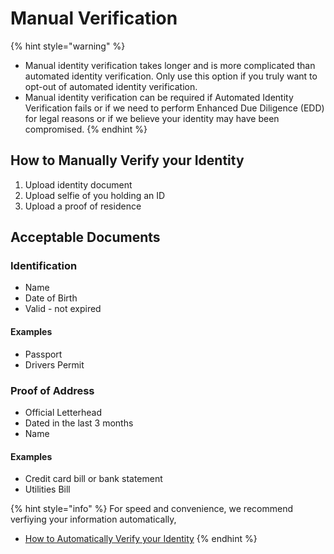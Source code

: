 # Manual Verification



{% hint style="warning" %}
* Manual identity verification takes longer and is more complicated than automated identity verification. Only use this option if you truly want to opt-out of automated identity verification.
* Manual identity verification can be required if Automated Identity Verification fails or if we need to perform Enhanced Due Diligence (EDD) for legal reasons or if we believe your identity may have been compromised.
{% endhint %}

## How to Manually Verify your Identity

1. Upload identity document
2. Upload selfie of you holding an ID
3. Upload a proof of residence

## Acceptable Documents

### Identification

* Name
* Date of Birth
* Valid - not expired

#### Examples

* Passport
* Drivers Permit

### Proof of Address

* Official Letterhead
* Dated in the last 3 months
* Name

#### Examples

* Credit card bill or bank statement
* Utilities Bill

{% hint style="info" %}
For speed and convenience, we recommend verfiying your information automatically,

* [How to Automatically Verify your Identity](../../../../en/how-to-get-verified/verification-basics/3.-verified/automated-verification.md)
{% endhint %}
